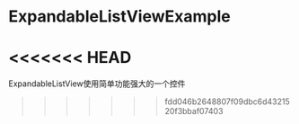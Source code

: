 # ExpandableListViewExample
<<<<<<< HEAD
=======
ExpandableListView使用简单功能强大的一个控件
>>>>>>> fdd046b2648807f09dbc6d4321520f3bbaf07403
